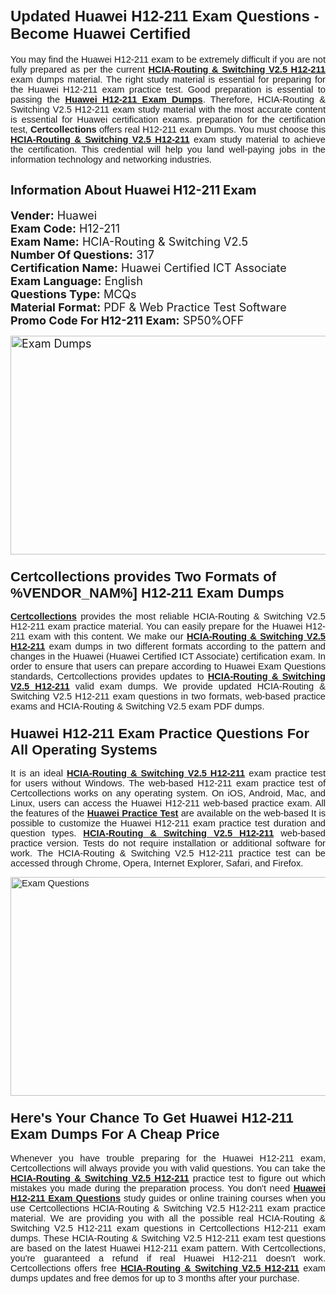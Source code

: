 <h1><span style="font-size:24px"><span style="font-family:Calibri,sans-serif"><strong>Updated Huawei H12-211 Exam Questions - Become Huawei Certified</strong></span></span></h1> <p style="text-align:justify"><span style="font-size:11pt"><span style="font-family:Calibri,sans-serif">You may find the Huawei H12-211 exam to be extremely difficult if you are not fully prepared as per the current <u><strong>HCIA-Routing & Switching V2.5 H12-211</strong></u> exam dumps material. The right study material is essential for preparing for the Huawei H12-211 exam practice test. Good preparation is essential to passing the <a href="https://www.certcollections.com/h12-211-exam-questions"><u><strong>Huawei H12-211 Exam Dumps</strong></u></a>. Therefore, HCIA-Routing & Switching V2.5 H12-211 exam study material with the most accurate content is essential for Huawei certification exams. preparation for the certification test, <strong>Certcollections</strong> offers real H12-211 exam Dumps. You must choose this <u><strong>HCIA-Routing & Switching V2.5 H12-211</strong></u> exam study material to achieve the certification. This credential will help you land well-paying jobs in the information technology and networking industries.</span></span></p> <h2 style="text-align:justify"><strong><span style="font-size:20px">Information About Huawei H12-211 Exam</span></strong></h2> <p style="text-align:justify"><span style="font-size:18px"><strong>Vender:</strong> Huawei<br /> <strong>Exam Code:</strong> H12-211<br /> <strong>Exam Name:</strong> HCIA-Routing & Switching V2.5<br /> <strong>Number Of Questions:</strong> 317<br /> <strong>Certification Name:</strong> Huawei Certified ICT Associate<br /> <strong>Exam Language:</strong> English<br /> <strong>Questions Type:</strong> MCQs<br /> <strong>Material Format:</strong> PDF & Web Practice Test Software<br /> <strong>Promo Code For H12-211 Exam:</strong> SP50%OFF</span></p> <p style="text-align:justify"><span style="font-size:18px"><a href="https://www.certcollections.com/h12-211-exam-questions" rel="no-follow"><img alt="Exam Dumps" src="https://www.certcollections.com/uploads/content/certcollections.jpg" style="height:350px; width:750px" /></a></span></p> <h3><span style="font-size:22px"><span style="font-family:Calibri,sans-serif"><strong>Certcollections provides Two Formats of %VENDOR_NAM%] H12-211 Exam Dumps</strong></span></span></h3> <p style="text-align:justify"><span style="font-size:11pt"><span style="font-family:Calibri,sans-serif"><a href="https://www.certcollections.com/"><u><strong>Certcollections</strong></u></a> provides the most reliable HCIA-Routing & Switching V2.5 H12-211 exam practice material. You can easily prepare for the Huawei H12-211 exam with this content. We make our <u><strong>HCIA-Routing & Switching V2.5 H12-211</strong></u> exam dumps in two different formats according to the pattern and changes in the Huawei (Huawei Certified ICT Associate) certification exam. In order to ensure that users can prepare according to Huawei Exam Questions standards, Certcollections provides updates to <u><strong>HCIA-Routing & Switching V2.5 H12-211</strong></u> valid exam dumps. We provide updated HCIA-Routing & Switching V2.5 H12-211 exam questions in two formats, web-based practice exams and HCIA-Routing & Switching V2.5 exam PDF dumps.</span></span></p> <h3><span style="font-size:22px"><span style="font-family:Calibri,sans-serif"><strong>Huawei H12-211 Exam Practice Questions For All Operating Systems</strong></span></span></h3> <p style="text-align:justify"><span style="font-size:11pt"><span style="font-family:Calibri,sans-serif">It is an ideal <u><strong>HCIA-Routing & Switching V2.5 H12-211</strong></u> exam practice test for users without Windows. The web-based H12-211 exam practice test of Certcollections works on any operating system. On iOS, Android, Mac, and Linux, users can access the Huawei H12-211 web-based practice exam. All the features of the <a href="https://www.certcollections.com/huawei-exam-dumps"><u><strong>Huawei Practice Test</strong></u></a> are available on the web-based It is possible to customize the Huawei H12-211 exam practice test duration and question types. <u><strong>HCIA-Routing & Switching V2.5 H12-211</strong></u> web-based practice version. Tests do not require installation or additional software for work. The HCIA-Routing & Switching V2.5 H12-211 practice test can be accessed through Chrome, Opera, Internet Explorer, Safari, and Firefox.</span></span></p> <p style="text-align:justify"><span style="font-size:11pt"><span style="font-family:Calibri,sans-serif"><a href="https://www.certcollections.com/h12-211-exam-questions" rel="no-follow"><img alt="Exam Questions" src="https://www.certcollections.com/uploads/content/55597321.jpg" style="height:350px; width:750px" /></a></span></span></p> <h3><span style="font-size:22px"><span style="font-family:Calibri,sans-serif"><strong>Here's Your Chance To Get Huawei H12-211 Exam Dumps For A Cheap Price</strong></span></span></h3> <p style="text-align:justify"><span style="font-size:11pt"><span style="font-family:Calibri,sans-serif">Whenever you have trouble preparing for the Huawei H12-211 exam, Certcollections will always provide you with valid questions. You can take the <u><strong>HCIA-Routing & Switching V2.5 H12-211</strong></u> practice test to figure out which mistakes you made during the preparation process. You don't need <a href="https://www.certcollections.com/h12-211-exam-questions"><u><strong>Huawei H12-211 Exam Questions</strong></u></a> study guides or online training courses when you use Certcollections HCIA-Routing & Switching V2.5 H12-211 exam practice material. We are providing you with all the possible real HCIA-Routing & Switching V2.5 H12-211 exam questions in Certcollections H12-211 exam dumps. These HCIA-Routing & Switching V2.5 H12-211 exam test questions are based on the latest Huawei H12-211 exam pattern. With Certcollections, you're guaranteed a refund if real Huawei H12-211 doesn't work. Certcollections offers free <u><strong>HCIA-Routing & Switching V2.5 H12-211</strong></u> exam dumps updates and free demos for up to 3 months after your purchase.</span></span></p>
